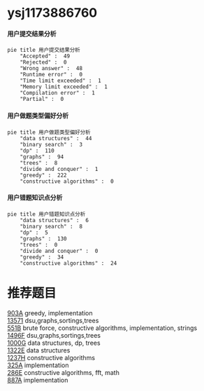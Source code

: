 # ysj1173886760

<!-- tabs:start -->



#### **用户提交结果分析**

```mermaid
pie title 用户提交结果分析
    "Accepted" :  49
    "Rejected" :  0
    "Wrong answer" :  48
    "Runtime error" :  0
    "Time limit exceeded" :  1
    "Memory limit exceeded" :  1
    "Compilation error" :  1
    "Partial" :  0
```

#### **用户做题类型偏好分析**

```mermaid
pie title 用户做题类型偏好分析
    "data structures" :  44
    "binary search" :  3
    "dp" :  110
    "graphs" :  94
    "trees" :  8
    "divide and conquer" :  1
    "greedy" :  222
    "constructive algorithms" :  0
```
#### **用户错题知识点分析**

```mermaid
pie title 用户错题知识点分析
    "data structures" :  6
    "binary search" :  8
    "dp" :  5
    "graphs" :  130
    "trees" :  0
    "divide and conquer" :  0
    "greedy" :  34
    "constructive algorithms" :  24
```



<!-- tabs:end -->
# 推荐题目
[903A](https://codeforces.com/contest/903/problem/A)		greedy,
                        implementation		  
[13571](https://codeforces.com/contest/1357/problem/1)		dsu,graphs,sortings,trees		  
[551B](https://codeforces.com/contest/551/problem/B)		brute force,
                        constructive algorithms,
                        implementation,
                        strings		  
[1496F](https://codeforces.com/contest/1496/problem/F)		dsu,graphs,sortings,trees		  
[1000G](https://codeforces.com/contest/1000/problem/G)		data structures,
                        dp,
                        trees		  
[1322E](https://codeforces.com/contest/1322/problem/E)		data structures		  
[1237H](https://codeforces.com/contest/1237/problem/H)		constructive algorithms		  
[325A](https://codeforces.com/contest/325/problem/A)		implementation		  
[286E](https://codeforces.com/contest/286/problem/E)		constructive algorithms,
                        fft,
                        math		  
[887A](https://codeforces.com/contest/887/problem/A)		implementation		  
